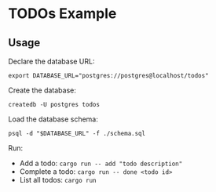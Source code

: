 # TODOs Example

## Usage

Declare the database URL:

```
export DATABASE_URL="postgres://postgres@localhost/todos"
```

Create the database:

```
createdb -U postgres todos
```

Load the database schema:

```
psql -d "$DATABASE_URL" -f ./schema.sql
```

Run:

- Add a todo: `cargo run -- add "todo description"`
- Complete a todo: `cargo run -- done <todo id>`
- List all todos: `cargo run`



